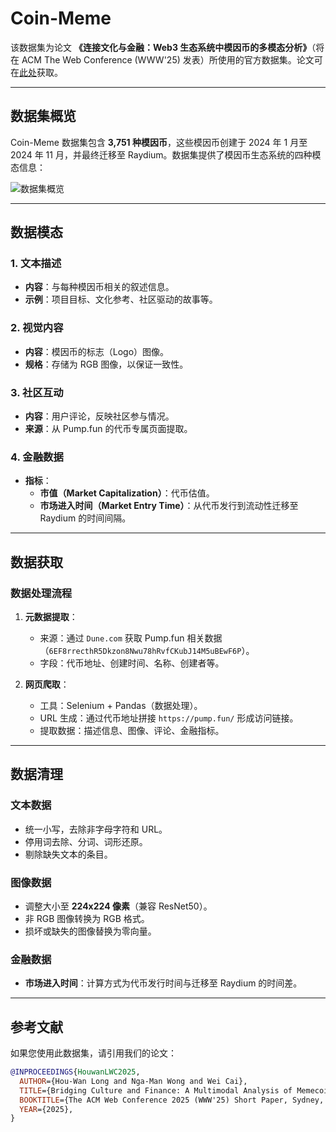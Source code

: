 # Coin-Meme

该数据集为论文 **《连接文化与金融：Web3 生态系统中模因币的多模态分析》**（将在 ACM The Web Conference (WWW'25) 发表）所使用的官方数据集。论文可在[此处](data/coin_meme.pdf)获取。

---

## 数据集概览

Coin-Meme 数据集包含 **3,751 种模因币**，这些模因币创建于 2024 年 1 月至 2024 年 11 月，并最终迁移至 Raydium。数据集提供了模因币生态系统的四种模态信息：

![数据集概览](https://github.com/user-attachments/assets/480e9948-8feb-45d3-95ce-adcba586a4f6)

---

## 数据模态

### 1. 文本描述
- **内容**：与每种模因币相关的叙述信息。
- **示例**：项目目标、文化参考、社区驱动的故事等。

### 2. 视觉内容
- **内容**：模因币的标志（Logo）图像。
- **规格**：存储为 RGB 图像，以保证一致性。

### 3. 社区互动
- **内容**：用户评论，反映社区参与情况。
- **来源**：从 Pump.fun 的代币专属页面提取。

### 4. 金融数据
- **指标**：  
  - **市值（Market Capitalization）**：代币估值。  
  - **市场进入时间（Market Entry Time）**：从代币发行到流动性迁移至 Raydium 的时间间隔。

---

## 数据获取

### 数据处理流程

1. **元数据提取**：
   - 来源：通过 `Dune.com` 获取 Pump.fun 相关数据（`6EF8rrecthR5Dkzon8Nwu78hRvfCKubJ14M5uBEwF6P`）。
   - 字段：代币地址、创建时间、名称、创建者等。

2. **网页爬取**：
   - 工具：Selenium + Pandas（数据处理）。
   - URL 生成：通过代币地址拼接 `https://pump.fun/` 形成访问链接。
   - 提取数据：描述信息、图像、评论、金融指标。

---

## 数据清理

### 文本数据
- 统一小写，去除非字母字符和 URL。
- 停用词去除、分词、词形还原。
- 剔除缺失文本的条目。

### 图像数据
- 调整大小至 **224x224 像素**（兼容 ResNet50）。
- 非 RGB 图像转换为 RGB 格式。
- 损坏或缺失的图像替换为零向量。

### 金融数据
- **市场进入时间**：计算方式为代币发行时间与迁移至 Raydium 的时间差。

---

## 参考文献

如果您使用此数据集，请引用我们的论文：

```bibtex
@INPROCEEDINGS{HouwanLWC2025,
  AUTHOR={Hou-Wan Long and Nga-Man Wong and Wei Cai},
  TITLE={Bridging Culture and Finance: A Multimodal Analysis of Memecoins in the Web3 Ecosystem},
  BOOKTITLE={The ACM Web Conference 2025 (WWW'25) Short Paper, Sydney, Australia, April 28 - May 2},
  YEAR={2025},
}
